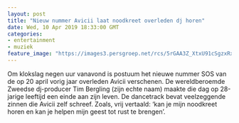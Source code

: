```yaml
---
layout: post
title: "Nieuw nummer Avicii laat noodkreet overleden dj horen"
date: Wed, 10 Apr 2019 18:33:00 GMT
categories: 
- entertainment 
- muziek 
feature_image: "https://images3.persgroep.net/rcs/5rGAA3Z_XtxU91cSgzxRxJ9V7DM/diocontent/122438768/_fitwidth/400/?appId=21791a8992982cd8da851550a453bd7f&quality=0.7"
---
```


Om klokslag negen uur vanavond is postuum het nieuwe nummer SOS van de op 20 april vorig jaar overleden Avicii verschenen. De wereldberoemde Zweedse dj-producer Tim Bergling (zijn echte naam) maakte die dag op 28-jarige leeftijd een einde aan zijn leven. De dancetrack bevat veelzeggende zinnen die Avicii zelf schreef. Zoals, vrij vertaald: ‘kan je mijn noodkreet horen en kan je helpen mijn geest tot rust te brengen’.
